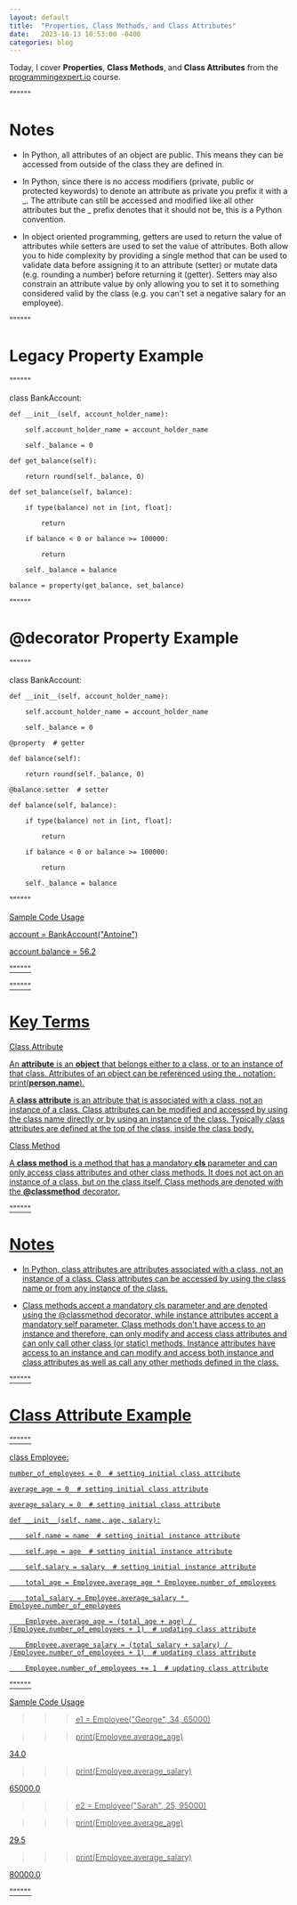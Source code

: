 ```yaml
---
layout: default
title:  "Properties, Class Methods, and Class Attributes"
date:   2023-10-13 10:53:00 -0400
categories: blog
---
```


Today, I cover __Properties__, __Class Methods__, and __Class Attributes__ from the [programmingexpert.io][course-site] course.

""""""

# Notes

- In Python, all attributes of an object are public. This means they can be accessed from outside of the class they are defined in.

- In Python, since there is no access modifiers (private, public or protected keywords) to denote an attribute as private you prefix it with a _. The attribute can still be accessed and modified like all other attributes but the _ prefix denotes that it should not be, this is a Python convention.

- In object oriented programming, getters are used to return the value of attributes while setters are used to set the value of attributes. Both allow you to hide complexity by providing a single method that can be used to validate data before assigning it to an attribute (setter) or mutate data (e.g. rounding a number) before returning it (getter). Setters may also constrain an attribute value by only allowing you to set it to something considered valid by the class (e.g. you can't set a negative salary for an employee).

""""""

# Legacy Property Example

""""""

class BankAccount:

    def __init__(self, account_holder_name):

        self.account_holder_name = account_holder_name

        self._balance = 0

    def get_balance(self):

        return round(self._balance, 0)

    def set_balance(self, balance):

        if type(balance) not in [int, float]:

            return

        if balance < 0 or balance >= 100000:

            return
      
        self._balance = balance

    balance = property(get_balance, set_balance)

""""""

# @decorator Property Example

""""""

class BankAccount:

    def __init__(self, account_holder_name):

        self.account_holder_name = account_holder_name

        self._balance = 0

    @property  # getter

    def balance(self):

        return round(self._balance, 0)

    @balance.setter  # setter

    def balance(self, balance):

        if type(balance) not in [int, float]:

            return

        if balance < 0 or balance >= 100000:

            return
      
        self._balance = balance

""""""

<u>Sample Code Usage<u>

account = BankAccount("Antoine")

account.balance = 56.2

""""""

""""""

# Key Terms

<u>Class Attribute<u>

An __attribute__ is an __object__ that belongs either to a class, or to an instance of that class. Attributes of an object can be referenced using the __.__ notation:  print(__person.name__).

A __class attribute__ is an attribute that is associated with a class, not an instance of a class. Class attributes can be modified and accessed by using the class name directly or by using an instance of the class. Typically class attributes are defined at the top of the class, inside the class body.

<u>Class Method<u>

A __class method__ is a method that has a mandatory __cls__ parameter and can only access class attributes and other class methods. It does not act on an instance of a class, but on the class itself. Class methods are denoted with the __@classmethod__ decorator.

""""""

# Notes

- In Python, class attributes are attributes associated with a class, not an instance of a class. Class attributes can be accessed by using the class name or from any instance of the class.

- Class methods accept a mandatory cls parameter and are denoted using the @classmethod decorator, while instance attributes accept a mandatory self parameter. Class methods don't have access to an instance and therefore, can only modify and access class attributes and can only call other class (or static) methods. Instance attributes have access to an instance and can modify and access both instance and class attributes as well as call any other methods defined in the class.

""""""

# Class Attribute Example

""""""

class Employee:

    number_of_employees = 0  # setting initial class attribute

    average_age = 0  # setting initial class attribute

    average_salary = 0  # setting initial class attribute

    def __init__(self, name, age, salary):

        self.name = name  # setting initial instance attribute

        self.age = age  # setting initial instance attribute

        self.salary = salary  # setting initial instance attribute

        total_age = Employee.average_age * Employee.number_of_employees

        total_salary = Employee.average_salary * Employee.number_of_employees

        Employee.average_age = (total_age + age) / (Employee.number_of_employees + 1)  # updating class attribute

        Employee.average_salary = (total_salary + salary) / (Employee.number_of_employees + 1)  # updating class attribute

        Employee.number_of_employees += 1  # updating class attribute

""""""

<u>Sample Code Usage<u>

>>> e1 = Employee("George", 34, 65000)

>>> print(Employee.average_age)

34.0

>>> print(Employee.average_salary)

65000.0

>>> e2 = Employee("Sarah", 25, 95000)

>>> print(Employee.average_age)

29.5

>>> print(Employee.average_salary)

80000.0

""""""

[course-site]: https://www.programmingexpert.io/index